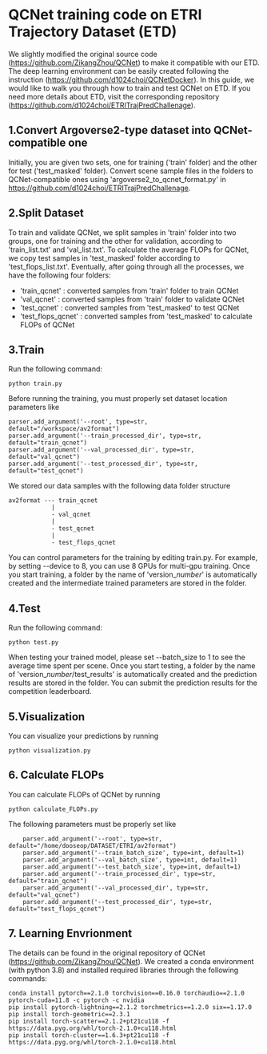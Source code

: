 # QCNet training code on ETRI Trajectory Dataset (ETD)

We slightly modified the original source code (https://github.com/ZikangZhou/QCNet) to make it compatible with our ETD. The deep learning environment can be easily created following the instruction (https://github.com/d1024choi/QCNetDocker). In this guide, we would like to walk you through how to train and test QCNet on ETD. If you need more details about ETD, visit the corresponding repository (https://github.com/d1024choi/ETRITrajPredChallenage). 

## 1.Convert Argoverse2-type dataset into QCNet-compatible one

Initially, you are given two sets, one for training ('train' folder) and the other for test ('test_masked' folder). Convert scene sample files in the folders to QCNet-compatible ones using 'argoverse2_to_qcnet_format.py' in https://github.com/d1024choi/ETRITrajPredChallenage. 

## 2.Split Dataset

To train and validate QCNet, we split samples in 'train' folder into two groups, one for training and the other for validation, according to 'train_list.txt' and 'val_list.txt'. To calculate the average FLOPs for QCNet, we copy test samples in 'test_masked' folder according to 'test_flops_list.txt'. Eventually, after going through all the processes, we have the following four folders:

* 'train_qcnet' : converted samples from 'train' folder to train QCNet
* 'val_qcnet' : converted samples from 'train' folder to validate QCNet
* 'test_qcnet' : converted samples from 'test_masked' to test QCNet 
* 'test_flops_qcnet' : converted samples from 'test_masked' to calculate FLOPs of QCNet 


## 3.Train
 
Run the following command:
```
python train.py
```

Before running the training, you must properly set dataset location parameters like

```
parser.add_argument('--root', type=str, default="/workspace/av2format")
parser.add_argument('--train_processed_dir', type=str, default="train_qcnet")
parser.add_argument('--val_processed_dir', type=str, default="val_qcnet")
parser.add_argument('--test_processed_dir', type=str, default="test_qcnet")
```
We stored our data samples with the following data folder structure
```
av2format --- train_qcnet
            |
            - val_qcnet
            |
            - test_qcnet
            |
            - test_flops_qcnet
```

You can control parameters for the training by editing train.py. For example, by setting --device to 8, you can use 8 GPUs for multi-gpu training. Once you start training, a folder by the name of 'version_$number$' is automatically created and the intermediate trained parameters are stored in the folder. 


## 4.Test
 
Run the following command:
```
python test.py
```
When testing your trained model, please set --batch_size to 1 to see the average time spent per scene. Once you start testing, a folder by the name of 'version_$number$/test_results' is automatically created and the prediction results are stored in the folder. You can submit the prediction results for the competition leaderboard.

## 5.Visualization
 
You can visualize your predictions by running
```
python visualization.py
```
## 6. Calculate FLOPs

You can calculate FLOPs of QCNet by running

```
python calculate_FLOPs.py
```

The following parameters must be properly set like

```
    parser.add_argument('--root', type=str, default="/home/dooseop/DATASET/ETRI/av2format")
    parser.add_argument('--train_batch_size', type=int, default=1)
    parser.add_argument('--val_batch_size', type=int, default=1)
    parser.add_argument('--test_batch_size', type=int, default=1)
    parser.add_argument('--train_processed_dir', type=str, default="train_qcnet")
    parser.add_argument('--val_processed_dir', type=str, default="val_qcnet")
    parser.add_argument('--test_processed_dir', type=str, default="test_flops_qcnet")
```
## 7. Learning Envrionment

The details can be found in the original repository of QCNet (https://github.com/ZikangZhou/QCNet). We created a conda environment (with python 3.8) and installed required libraries through the following commands:

```
conda install pytorch==2.1.0 torchvision==0.16.0 torchaudio==2.1.0 pytorch-cuda=11.8 -c pytorch -c nvidia
pip install pytorch-lightning==2.1.2 torchmetrics==1.2.0 six==1.17.0
pip install torch-geometric==2.3.1
pip install torch-scatter==2.1.2+pt21cu118 -f https://data.pyg.org/whl/torch-2.1.0+cu118.html
pip install torch-cluster==1.6.3+pt21cu118 -f https://data.pyg.org/whl/torch-2.1.0+cu118.html
```
